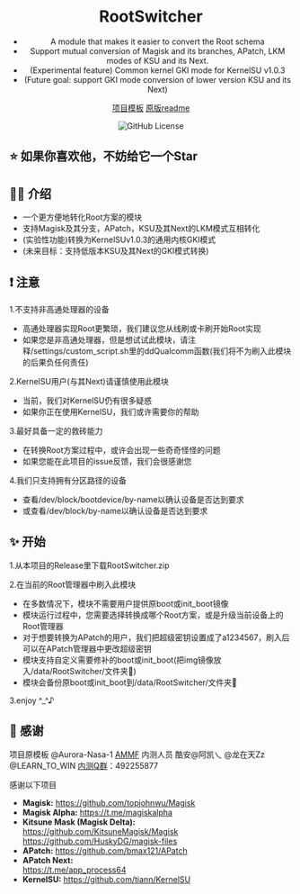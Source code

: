<div align="center"> 
  
# RootSwitcher
* A module that makes it easier to convert the Root schema
* Support mutual conversion of Magisk and its branches, APatch, LKM modes of KSU and its Next.
* (Experimental feature) Common kernel GKI mode for KernelSU v1.0.3
* (Future goal: support GKI mode conversion of lower version KSU and its Next)

[项目模板](https://github.com/Aurora-Nasa-1/AMMF)  [原版readme](https://github.com/yu13140/RootSwitcher/Document/README.md) 
  
 <img src="https://img.shields.io/github/license/Aurora-Nasa-1/AMMF" alt="GitHub License">  
  
</div> 

## ⭐ 如果你喜欢他，不妨给它一个Star
  
## ✍🏼 介绍

* 一个更方便地转化Root方案的模块 
* 支持Magisk及其分支，APatch，KSU及其Next的LKM模式互相转化
* (实验性功能)转换为KernelSUv1.0.3的通用内核GKI模式
* (未来目标：支持低版本KSU及其Next的GKI模式转换)

## ❗ 注意

1.不支持非高通处理器的设备
   - 高通处理器实现Root更繁琐，我们建议您从线刷或卡刷开始Root实现
   - 如果您是非高通处理器，但是想试试此模块，请注释/settings/custom_script.sh里的ddQualcomm函数(我们将不为刷入此模块的后果负任何责任)

2.KernelSU用户(与其Next)请谨慎使用此模块
   - 当前，我们对KernelSU仍有很多疑惑
   - 如果你正在使用KernelSU，我们或许需要你的帮助
   
3.最好具备一定的救砖能力
   - 在转换Root方案过程中，或许会出现一些奇奇怪怪的问题
   - 如果您能在此项目的issue反馈，我们会很感谢您
   
4.我们只支持拥有分区路径的设备
   - 查看/dev/block/bootdevice/by-name以确认设备是否达到要求
   - 或查看/dev/block/by-name以确认设备是否达到要求
   
## ✨ 开始

1.从本项目的Release里下载RootSwitcher.zip

2.在当前的Root管理器中刷入此模块
   - 在多数情况下，模块不需要用户提供原boot或init_boot镜像
   - 模块运行过程中，您需要选择转换成哪个Root方案，或是升级当前设备上的Root管理器
   - 对于想要转换为APatch的用户，我们把超级密钥设置成了a1234567，刷入后可以在APatch管理器中更改超级密钥
   - 模块支持自定义需要修补的boot或init_boot(把img镜像放入/data/RootSwitcher/文件夹📁)
   - 模块会备份原boot或init_boot到/data/RootSwitcher/文件夹📁
   
3.enjoy ^_^♪

## 🙏 感谢

项目原模板 @Aurora-Nasa-1 [AMMF](https://github.com/Aurora-Nasa-1/AMMF)
内测人员 酷安@阿凯乀 @龙在天Zz @LEARN_TO_WIN
[内测Q群](http://qm.qq.com/cgi-bin/qm/qr?_wv=1027&k=jcmlm2-0dPiNCDOE2zTq1IkX8I5Adamq&authKey=eRFygh1DmVDuyx48n66Cv8kgvKL72U67ukVvTKvg05%2FYyZ91H5GyPcuuKtQs2JH8&noverify=0&group_code=492255877)：492255877

感谢以下项目
* **Magisk:** 
https://github.com/topjohnwu/Magisk
* **Magisk Alpha:** 
https://t.me/magiskalpha  
* **Kitsune Mask (Magisk Delta):**  
https://github.com/KitsuneMagisk/Magisk  
https://github.com/HuskyDG/magisk-files  
* **APatch:** 
https://github.com/bmax121/APatch  
* **APatch Next:**  
https://t.me/app_process64  
* **KernelSU:**
https://github.com/tiann/KernelSU  
